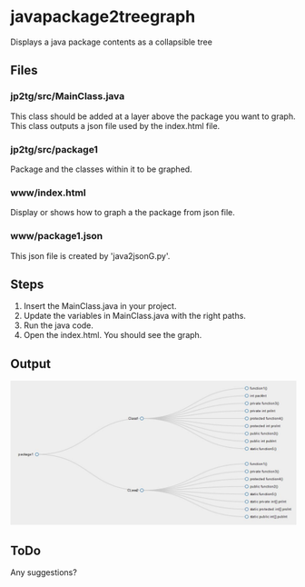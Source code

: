 # javapackage2treegraph
Displays a java package contents as a collapsible tree 

## Files

### jp2tg/src/MainClass.java
This class should be added at a layer above the package you want to graph.
This class outputs a json file used by the index.html file.

### jp2tg/src/package1
Package and the classes within it to be graphed.

### www/index.html
Display or shows how to graph a the package from json file.

### www/package1.json
This json file is created by 'java2jsonG.py'.

## Steps 
1. Insert the MainClass.java in your project.
2. Update the variables in MainClass.java with the right paths.
3. Run the java code.
4. Open the index.html. You should see the graph.

## Output
![](https://github.com/arccoder/javapackage2treegraph/blob/master/readme/graph.jpg)

## ToDo
Any suggestions?